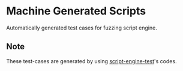 # Machine Generated Scripts
Automatically generated test cases for fuzzing script engine.

## Note
These test-cases are generated by using [script-engine-test](https://github.com/HyperDbg/script-engine-test)'s codes.
